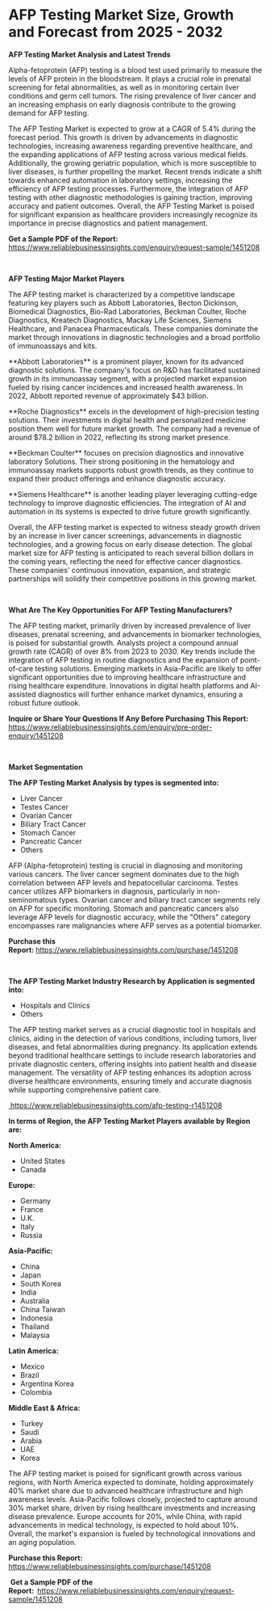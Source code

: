 <p><h1>AFP Testing Market Size, Growth and Forecast from 2025 - 2032</h1></p><p><strong>AFP Testing Market Analysis and Latest Trends</strong></p>
<p><p>Alpha-fetoprotein (AFP) testing is a blood test used primarily to measure the levels of AFP protein in the bloodstream. It plays a crucial role in prenatal screening for fetal abnormalities, as well as in monitoring certain liver conditions and germ cell tumors. The rising prevalence of liver cancer and an increasing emphasis on early diagnosis contribute to the growing demand for AFP testing.</p><p>The AFP Testing Market is expected to grow at a CAGR of 5.4% during the forecast period. This growth is driven by advancements in diagnostic technologies, increasing awareness regarding preventive healthcare, and the expanding applications of AFP testing across various medical fields. Additionally, the growing geriatric population, which is more susceptible to liver diseases, is further propelling the market. Recent trends indicate a shift towards enhanced automation in laboratory settings, increasing the efficiency of AFP testing processes. Furthermore, the integration of AFP testing with other diagnostic methodologies is gaining traction, improving accuracy and patient outcomes. Overall, the AFP Testing Market is poised for significant expansion as healthcare providers increasingly recognize its importance in precise diagnostics and patient management.</p></p>
<p><strong>Get a Sample PDF of the Report:&nbsp;</strong> <a href="https://www.reliablebusinessinsights.com/enquiry/request-sample/1451208?utm_campaign=2783&utm_medium=2&utm_source=Github&utm_content=ia&utm_term=12042025&utm_id=afp-testing">https://www.reliablebusinessinsights.com/enquiry/request-sample/1451208</a></p>
<p>&nbsp;</p>
<p><strong>AFP Testing Major Market Players</strong></p>
<p><p>The AFP testing market is characterized by a competitive landscape featuring key players such as Abbott Laboratories, Becton Dickinson, Biomedical Diagnostics, Bio-Rad Laboratories, Beckman Coulter, Roche Diagnostics, Kreatech Diagnostics, Mackay Life Sciences, Siemens Healthcare, and Panacea Pharmaceuticals. These companies dominate the market through innovations in diagnostic technologies and a broad portfolio of immunoassays and kits.</p><p>**Abbott Laboratories** is a prominent player, known for its advanced diagnostic solutions. The company's focus on R&D has facilitated sustained growth in its immunoassay segment, with a projected market expansion fueled by rising cancer incidences and increased health awareness. In 2022, Abbott reported revenue of approximately $43 billion.</p><p>**Roche Diagnostics** excels in the development of high-precision testing solutions. Their investments in digital health and personalized medicine position them well for future market growth. The company had a revenue of around $78.2 billion in 2022, reflecting its strong market presence.</p><p>**Beckman Coulter** focuses on precision diagnostics and innovative laboratory Solutions. Their strong positioning in the hematology and immunoassay markets supports robust growth trends, as they continue to expand their product offerings and enhance diagnostic accuracy.</p><p>**Siemens Healthcare** is another leading player leveraging cutting-edge technology to improve diagnostic efficiencies. The integration of AI and automation in its systems is expected to drive future growth significantly.</p><p>Overall, the AFP testing market is expected to witness steady growth driven by an increase in liver cancer screenings, advancements in diagnostic technologies, and a growing focus on early disease detection. The global market size for AFP testing is anticipated to reach several billion dollars in the coming years, reflecting the need for effective cancer diagnostics. These companies' continuous innovation, expansion, and strategic partnerships will solidify their competitive positions in this growing market.</p></p>
<p>&nbsp;</p>
<p><strong>What Are The Key Opportunities For AFP Testing Manufacturers?</strong></p>
<p><p>The AFP testing market, primarily driven by increased prevalence of liver diseases, prenatal screening, and advancements in biomarker technologies, is poised for substantial growth. Analysts project a compound annual growth rate (CAGR) of over 8% from 2023 to 2030. Key trends include the integration of AFP testing in routine diagnostics and the expansion of point-of-care testing solutions. Emerging markets in Asia-Pacific are likely to offer significant opportunities due to improving healthcare infrastructure and rising healthcare expenditure. Innovations in digital health platforms and AI-assisted diagnostics will further enhance market dynamics, ensuring a robust future outlook.</p></p>
<p><strong>Inquire or Share Your Questions If Any Before Purchasing This Report:</strong> <a href="https://www.reliablebusinessinsights.com/enquiry/pre-order-enquiry/1451208?utm_campaign=2783&utm_medium=2&utm_source=Github&utm_content=ia&utm_term=12042025&utm_id=afp-testing">https://www.reliablebusinessinsights.com/enquiry/pre-order-enquiry/1451208</a></p>
<p>&nbsp;</p>
<p><strong>Market Segmentation</strong></p>
<p><strong>The AFP Testing Market Analysis by types is segmented into:</strong></p>
<p><ul><li>Liver Cancer</li><li>Testes Cancer</li><li>Ovarian Cancer</li><li>Biliary Tract Cancer</li><li>Stomach Cancer</li><li>Pancreatic Cancer</li><li>Others</li></ul></p>
<p><p>AFP (Alpha-fetoprotein) testing is crucial in diagnosing and monitoring various cancers. The liver cancer segment dominates due to the high correlation between AFP levels and hepatocellular carcinoma. Testes cancer utilizes AFP biomarkers in diagnosis, particularly in non-seminomatous types. Ovarian cancer and biliary tract cancer segments rely on AFP for specific monitoring. Stomach and pancreatic cancers also leverage AFP levels for diagnostic accuracy, while the "Others" category encompasses rare malignancies where AFP serves as a potential biomarker.</p></p>
<p><strong>Purchase this Report:&nbsp;</strong><a href="https://www.reliablebusinessinsights.com/purchase/1451208?utm_campaign=2783&utm_medium=2&utm_source=Github&utm_content=ia&utm_term=12042025&utm_id=afp-testing">https://www.reliablebusinessinsights.com/purchase/1451208</a></p>
<p>&nbsp;</p>
<p><strong>The AFP Testing Market Industry Research by Application is segmented into:</strong></p>
<p><ul><li>Hospitals and Clinics</li><li>Others</li></ul></p>
<p><p>The AFP testing market serves as a crucial diagnostic tool in hospitals and clinics, aiding in the detection of various conditions, including tumors, liver diseases, and fetal abnormalities during pregnancy. Its application extends beyond traditional healthcare settings to include research laboratories and private diagnostic centers, offering insights into patient health and disease management. The versatility of AFP testing enhances its adoption across diverse healthcare environments, ensuring timely and accurate diagnosis while supporting comprehensive patient care.</p></p>
<p><a href="https://www.reliablebusinessinsights.com/afp-testing-r1451208?utm_campaign=2783&utm_medium=2&utm_source=Github&utm_content=ia&utm_term=12042025&utm_id=afp-testing">&nbsp;https://www.reliablebusinessinsights.com/afp-testing-r1451208</a></p>
<p><strong>In terms of Region, the AFP Testing Market Players available by Region are:</strong></p>
<p>
    <p> <strong> North America: </strong>
        <ul>
            <li>United States</li>
            <li>Canada</li>
        </ul>
        </p> 
    <p> <strong> Europe: </strong>
        <ul>
            <li>Germany</li>
            <li>France</li>
            <li>U.K.</li>
            <li>Italy</li>
            <li>Russia</li>
        </ul>
        </p> 
    <p> <strong> Asia-Pacific: </strong>
        <ul>
            <li>China</li>
            <li>Japan</li>
            <li>South Korea</li>
            <li>India</li>
            <li>Australia</li>
            <li>China Taiwan</li>
            <li>Indonesia</li>
            <li>Thailand</li>
            <li>Malaysia</li>
        </ul>
        </p> 
    <p> <strong> Latin America: </strong>
        <ul>
            <li>Mexico</li>
            <li>Brazil</li>
            <li>Argentina Korea</li>
            <li>Colombia</li>
        </ul>
        </p> 
    <p> <strong> Middle East & Africa: </strong>
        <ul>
            <li>Turkey</li>
            <li>Saudi</li>
            <li>Arabia</li>
            <li>UAE</li>
            <li>Korea</li>
        </ul>
    </p>
    </p>
<p><p>The AFP testing market is poised for significant growth across various regions, with North America expected to dominate, holding approximately 40% market share due to advanced healthcare infrastructure and high awareness levels. Asia-Pacific follows closely, projected to capture around 30% market share, driven by rising healthcare investments and increasing disease prevalence. Europe accounts for 20%, while China, with rapid advancements in medical technology, is expected to hold about 10%. Overall, the market's expansion is fueled by technological innovations and an aging population.</p></p>
<p><strong>Purchase this Report: </strong><a href="https://www.reliablebusinessinsights.com/purchase/1451208?utm_campaign=2783&utm_medium=2&utm_source=Github&utm_content=ia&utm_term=12042025&utm_id=afp-testing">https://www.reliablebusinessinsights.com/purchase/1451208</a></p>
<p>&nbsp;<strong>Get a Sample PDF of the Report:&nbsp;&nbsp;</strong><a href="https://www.reliablebusinessinsights.com/enquiry/request-sample/1451208?utm_campaign=2783&utm_medium=2&utm_source=Github&utm_content=ia&utm_term=12042025&utm_id=afp-testing">https://www.reliablebusinessinsights.com/enquiry/request-sample/1451208</a></p>
<p><strong></strong></p>
<p><p></p><p></p><p></p></p>